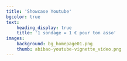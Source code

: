 ```yaml
---
title: 'Showcase Youtube'
bgcolor: true
text:
    heading_display: true
    title: '1 sondage = 1 € pour ton asso'
images:
    background: bg_homepage01.png
    thumb: abibao-youtube-vignette_video.png
---
```


